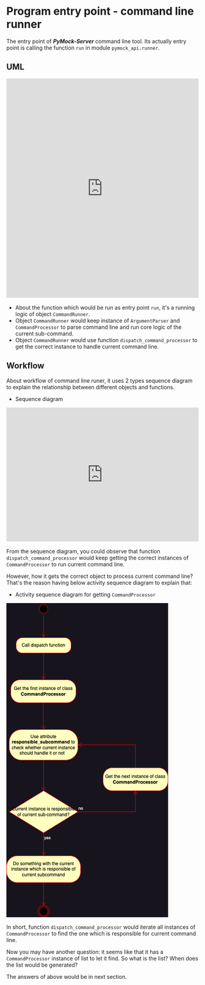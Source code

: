 # Program entry point - command line runner

The entry point of **_PyMock-Server_** command line tool. Its actually entry point is calling the function ``run`` in module
``pymock_api.runner``.

## UML

<iframe frameborder="0" style="width:100%;height:573px;" src="https://viewer.diagrams.net/?tags=%7B%7D&lightbox=1&highlight=0000ff&edit=_blank&layers=1&nav=1&title=PyMock-Server.drawio&page-id=MX22taNxn-K2Fd3PBEBv#Uhttps%3A%2F%2Fdrive.google.com%2Fuc%3Fid%3D1hq5q_Eaa8O48HgSEO8stAbWoS4HnwxEm%26export%3Ddownload"></iframe>

* About the function which would be run as entry point ``run``, it's a running logic of object ``CommandRunner``.
* Object ``CommandRunner`` would keep instance of ``ArgumentParser`` and ``CommandProcessor`` to parse command line and run
core logic of the current sub-command.
* Object ``CommandRunner`` would use function ``dispatch_command_processor`` to get the correct instance to handle current
command line.

## Workflow

About workflow of command line runer, it uses 2 types sequence diagram to explain the relationship between different objects
and functions.

* Sequence diagram

<iframe frameborder="0" style="width:100%;height:350px;" src="https://viewer.diagrams.net/?tags=%7B%7D&lightbox=1&highlight=0000ff&edit=_blank&layers=1&nav=1&title=PyMock-Server.drawio&page-id=xViBYGax6CRM-3lJNWmd#Uhttps%3A%2F%2Fdrive.google.com%2Fuc%3Fid%3D1hq5q_Eaa8O48HgSEO8stAbWoS4HnwxEm%26export%3Ddownload"></iframe>

From the sequence diagram, you could observe that function ``dispatch_command_processor`` would keep getting the correct
instances of ``CommandProcessor`` to run current command line.

However, how it gets the correct object to process current command line? That's the reason having below activity sequence
diagram to explain that:

* Activity sequence diagram for getting ``CommandProcessor``

![activity sequence diagram - command runner]

[activity sequence diagram - command runner]: ../../_images/development/contributing/software_technical_details/cmd_runner_activity_sequence_diagram.drawio.png

In short, function ``dispatch_command_processor`` would iterate all instances of ``CommandProcessor`` to find the one which
is responsible for current command line.

Now you may have another question: it seems like that it has a ``CommandProcessor`` instance of list to let it find. So what
is the list? When does the list would be generated?

The answers of above would be in next section.
